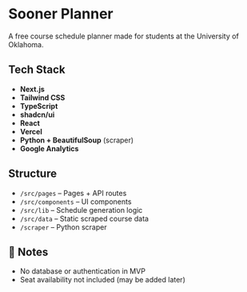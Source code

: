 # Sooner Planner

A free course schedule planner made for students at the University of Oklahoma.

## Tech Stack
- **Next.js**
- **Tailwind CSS**
- **TypeScript**
- **shadcn/ui**
- **React**
- **Vercel**
- **Python + BeautifulSoup** (scraper)
- **Google Analytics**

## Structure
- `/src/pages` – Pages + API routes
- `/src/components` – UI components
- `/src/lib` – Schedule generation logic
- `/src/data` – Static scraped course data
- `/scraper` – Python scraper

## 📌 Notes
- No database or authentication in MVP
- Seat availability not included (may be added later)
